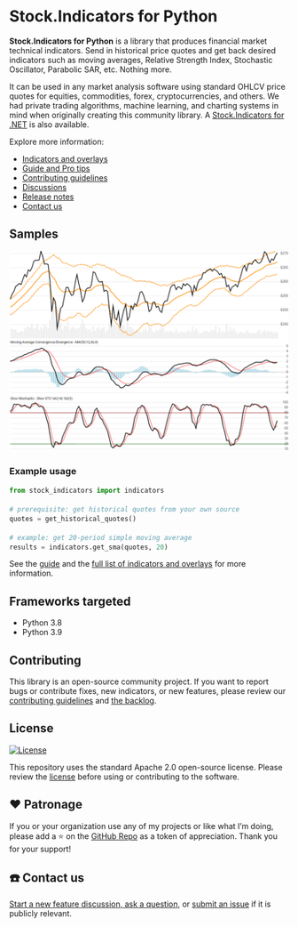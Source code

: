 # Stock.Indicators for Python

**Stock.Indicators for Python** is a library that produces financial market technical indicators.  Send in historical price quotes and get back desired indicators such as moving averages, Relative Strength Index, Stochastic Oscillator, Parabolic SAR, etc.  Nothing more.

It can be used in any market analysis software using standard OHLCV price quotes for equities, commodities, forex, cryptocurrencies, and others.  We had private trading algorithms, machine learning, and charting systems in mind when originally creating this community library.  A [Stock.Indicators for .NET](https://daveskender.github.io/Stock.Indicators) is also available.

Explore more information:

- [Indicators and overlays](docs/INDICATORS.md)
- [Guide and Pro tips](docs/GUIDE.md)
- [Contributing guidelines](docs/CONTRIBUTING.md)
- [Discussions](https://github.com/DaveSkender/Stock.Indicators.Python/discussions)
- [Release notes](https://github.com/DaveSkender/Stock.Indicators.Python/releases)
- [Contact us](#contact-us)

## Samples

![image](https://raw.githubusercontent.com/DaveSkender/Stock.Indicators/main/docs/examples.png)

### Example usage

```python
from stock_indicators import indicators

# prerequisite: get historical quotes from your own source
quotes = get_historical_quotes()

# example: get 20-period simple moving average
results = indicators.get_sma(quotes, 20)
```

See the [guide](docs/GUIDE.md) and the [full list of indicators and overlays](docs/INDICATORS.md) for more information.

## Frameworks targeted

- Python 3.8
- Python 3.9

## Contributing

This library is an open-source community project.  If you want to report bugs or contribute fixes, new indicators, or new features, please review our [contributing guidelines](docs/CONTRIBUTING.md#content) and [the backlog](https://github.com/DaveSkender/Stock.Indicators.Python/projects/1).

## License

[![License](https://img.shields.io/badge/License-Apache%202.0-blue.svg)](https://opensource.org/licenses/Apache-2.0)

This repository uses the standard Apache 2.0 open-source license.  Please review the [license](https://opensource.org/licenses/Apache-2.0) before using or contributing to the software.

## :heart: Patronage

If you or your organization use any of my projects or like what I’m doing, please add a :star: on the [GitHub Repo](https://github.com/DaveSkender/Stock.Indicators.Python) as a token of appreciation.
Thank you for your support!

## :phone: Contact us

[Start a new feature discussion, ask a question](https://github.com/DaveSkender/Stock.Indicators.Python/discussions), or [submit an issue](https://github.com/DaveSkender/Stock.Indicators.Python/issues) if it is publicly relevant.

